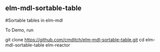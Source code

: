 ## elm-mdl-sortable-table
#Sortable tables in elm-mdl

To Demo, run

git clone https://github.com/cmditch/elm-mdl-sortable-table.git
cd elm-mdl-sortable-table
elm-reactor
